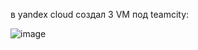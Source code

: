 в yandex cloud создал 3 VM под teamcity:    

![image](https://github.com/user-attachments/assets/ffe0f365-aab6-4999-943a-872327f52ec0)

